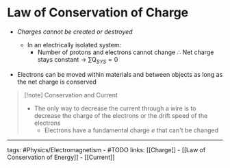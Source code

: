 # Law of Conservation of Charge
- *Charges cannot be created or destroyed*
	- In an electrically isolated system:
		- Number of protons and electrons cannot change 
		$\therefore$ Net charge stays constant -> $\sum\text{Q}_{SYS} = 0$

- Electrons can be moved within materials and between objects as long as the net charge is conserved

> [!note] Conservation and Current
> - The only way to decrease the current through a wire is to decrease the charge of the electrons or the drift speed of the electrons
> 	- Electrons have a fundamental charge $e$ that can't be changed


---
tags: #Physics/Electromagnetism - #TODO 
links: [[Charge]] - [[Law of Conservation of Energy]] - [[Current]]